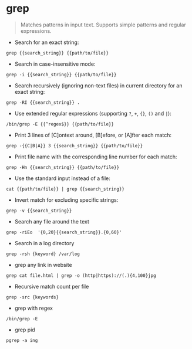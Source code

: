 # grep

> Matches patterns in input text.
> Supports simple patterns and regular expressions.

- Search for an exact string:

`grep {{search_string}} {{path/to/file}}`

- Search in case-insensitive mode:

`grep -i {{search_string}} {{path/to/file}}`

- Search recursively (ignoring non-text files) in current directory for an exact string:

`grep -RI {{search_string}} .`

- Use extended regular expressions (supporting `?`, `+`, `{}`, `()` and `|`):

`/bin/grep -E {{^regex$}} {{path/to/file}}`

- Print 3 lines of [C]ontext around, [B]efore, or [A]fter each match:

`grep -{{C|B|A}} 3 {{search_string}} {{path/to/file}}`

- Print file name with the corresponding line number for each match:

`grep -Hn {{search_string}} {{path/to/file}}`

- Use the standard input instead of a file:

`cat {{path/to/file}} | grep {{search_string}}`

- Invert match for excluding specific strings:

`grep -v {{search_string}}`

- Search any file around the text

`grep -riEo  '{0,20}{{search_string}}.{0,60}'`
- Search in a log directory

`grep -rsh {keyword} /var/log`


- grep any link in website

`grep cat file.html | grep -o (http|https)://(.){4,100}jpg `


- Recursive match count per file

`grep -src {keywords}`


- grep with regex

`/bin/grep -E`




- grep pid

`pgrep -a ing`


